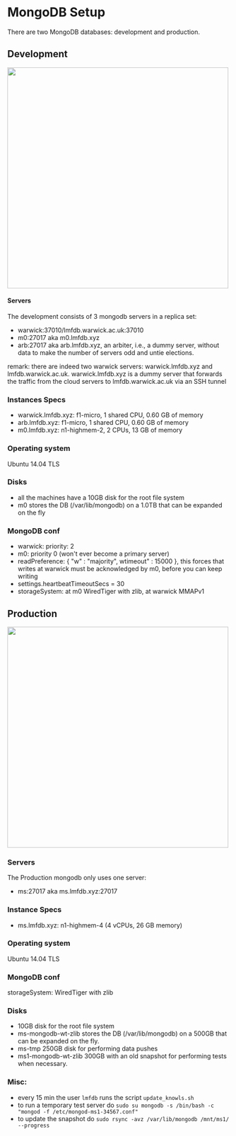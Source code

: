 # MongoDB Setup

There are two MongoDB databases: development and production.


## Development


<a href="images/lmfdb0.png"><img src="images/lmfdb0.png"  height="500"  ></a>



#### Servers
The development consists of 3 mongodb servers in a replica set:
* warwick:37010/lmfdb.warwick.ac.uk:37010
* m0:27017 aka m0.lmfdb.xyz
* arb:27017 aka arb.lmfdb.xyz, an arbiter, i.e., a dummy server, without data to make the number of servers odd and untie elections.

remark: there are indeed two warwick servers:
warwick.lmfdb.xyz and lmfdb.warwick.ac.uk.
warwick.lmfdb.xyz is a dummy server that forwards the traffic from the cloud servers to lmfdb.warwick.ac.uk via an SSH tunnel


### Instances Specs
* warwick.lmfdb.xyz: f1-micro, 1 shared CPU, 0.60 GB of memory
* arb.lmfdb.xyz: f1-micro, 1 shared CPU, 0.60 GB of memory
* m0.lmfdb.xyz: n1-highmem-2, 2 CPUs, 13 GB of memory


### Operating system
Ubuntu 14.04 TLS

### Disks
* all the machines have a 10GB disk for the root file system
* m0 stores the DB  (/var/lib/mongodb) on a 1.0TB that can be expanded on the fly

### MongoDB conf
* warwick: priority: 2
* m0: priority 0 (won't ever become a primary server)
* readPreference: { "w" : "majority", wtimeout" : 15000 }, this forces that writes at warwick must be acknowledged by m0, before you can keep writing
* settings.heartbeatTimeoutSecs = 30
* storageSystem: at m0 WiredTiger with zlib, at warwick MMAPv1

## Production 

<a href="images/webserver.png"><img src="images/webserver.png"  height="500"  ></a>

### Servers
The Production mongodb only uses one server:
* ms:27017 aka ms.lmfdb.xyz:27017

### Instance Specs
* ms.lmfdb.xyz: n1-highmem-4 (4 vCPUs, 26 GB memory)

### Operating system
Ubuntu 14.04 TLS


### MongoDB conf
storageSystem: WiredTiger with zlib 

### Disks
* 10GB disk for the root file system
* ms-mongodb-wt-zlib stores the DB  (/var/lib/mongodb) on a 500GB that can be expanded on the fly.
* ms-tmp 250GB disk for performing data pushes
* ms1-mongodb-wt-zlib 300GB with an old snapshot for performing tests when necessary.


### Misc:
* every 15 min the user ```lmfdb``` runs the script ```update_knowls.sh```
* to run a temporary test server do ```sudo su mongodb -s /bin/bash -c "mongod -f /etc/mongod-ms1-34567.conf"```
* to update the snapshot do ```sudo rsync -avz /var/lib/mongodb /mnt/ms1/ --progress```

